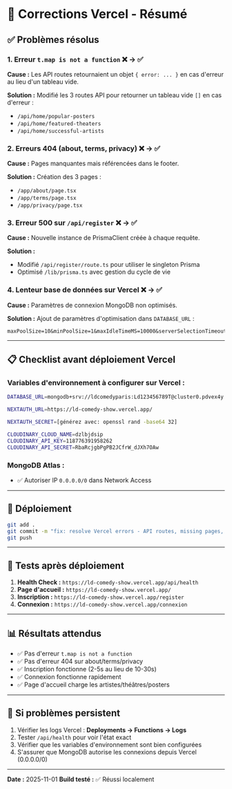 # 🔧 Corrections Vercel - Résumé

## ✅ Problèmes résolus

### 1. **Erreur `t.map is not a function`** ❌ → ✅
**Cause :** Les API routes retournaient un objet `{ error: ... }` en cas d'erreur au lieu d'un tableau vide.

**Solution :** Modifié les 3 routes API pour retourner un tableau vide `[]` en cas d'erreur :
- `/api/home/popular-posters`
- `/api/home/featured-theaters`
- `/api/home/successful-artists`

### 2. **Erreurs 404 (about, terms, privacy)** ❌ → ✅
**Cause :** Pages manquantes mais référencées dans le footer.

**Solution :** Création des 3 pages :
- `/app/about/page.tsx`
- `/app/terms/page.tsx`
- `/app/privacy/page.tsx`

### 3. **Erreur 500 sur `/api/register`** ❌ → ✅
**Cause :** Nouvelle instance de PrismaClient créée à chaque requête.

**Solution :**
- Modifié `/api/register/route.ts` pour utiliser le singleton Prisma
- Optimisé `/lib/prisma.ts` avec gestion du cycle de vie

### 4. **Lenteur base de données sur Vercel** ❌ → ✅
**Cause :** Paramètres de connexion MongoDB non optimisés.

**Solution :** Ajout de paramètres d'optimisation dans `DATABASE_URL` :
```
maxPoolSize=10&minPoolSize=1&maxIdleTimeMS=10000&serverSelectionTimeoutMS=5000&socketTimeoutMS=10000
```

---

## 📋 Checklist avant déploiement Vercel

### Variables d'environnement à configurer sur Vercel :

```bash
DATABASE_URL=mongodb+srv://ldcomedyparis:Ld123456789T@cluster0.pdvex4y.mongodb.net/ld_comedy?retryWrites=true&w=majority&maxPoolSize=10&minPoolSize=1&maxIdleTimeMS=10000&serverSelectionTimeoutMS=5000&socketTimeoutMS=10000

NEXTAUTH_URL=https://ld-comedy-show.vercel.app/

NEXTAUTH_SECRET=[générez avec: openssl rand -base64 32]

CLOUDINARY_CLOUD_NAME=dzlbjdsip
CLOUDINARY_API_KEY=118776391958262
CLOUDINARY_API_SECRET=RbaRcjgbPgPB2JCfrW_dJXh7OAw
```

### MongoDB Atlas :
- ✅ Autoriser IP `0.0.0.0/0` dans Network Access

---

## 🚀 Déploiement

```bash
git add .
git commit -m "fix: resolve Vercel errors - API routes, missing pages, and database optimization"
git push
```

---

## 🧪 Tests après déploiement

1. **Health Check :** `https://ld-comedy-show.vercel.app/api/health`
2. **Page d'accueil :** `https://ld-comedy-show.vercel.app/`
3. **Inscription :** `https://ld-comedy-show.vercel.app/register`
4. **Connexion :** `https://ld-comedy-show.vercel.app/connexion`

---

## 📊 Résultats attendus

- ✅ Pas d'erreur `t.map is not a function`
- ✅ Pas d'erreur 404 sur about/terms/privacy
- ✅ Inscription fonctionne (2-5s au lieu de 10-30s)
- ✅ Connexion fonctionne rapidement
- ✅ Page d'accueil charge les artistes/théâtres/posters

---

## 🐛 Si problèmes persistent

1. Vérifier les logs Vercel : **Deployments → Functions → Logs**
2. Tester `/api/health` pour voir l'état exact
3. Vérifier que les variables d'environnement sont bien configurées
4. S'assurer que MongoDB autorise les connexions depuis Vercel (0.0.0.0/0)

---

**Date :** 2025-11-01
**Build testé :** ✅ Réussi localement
